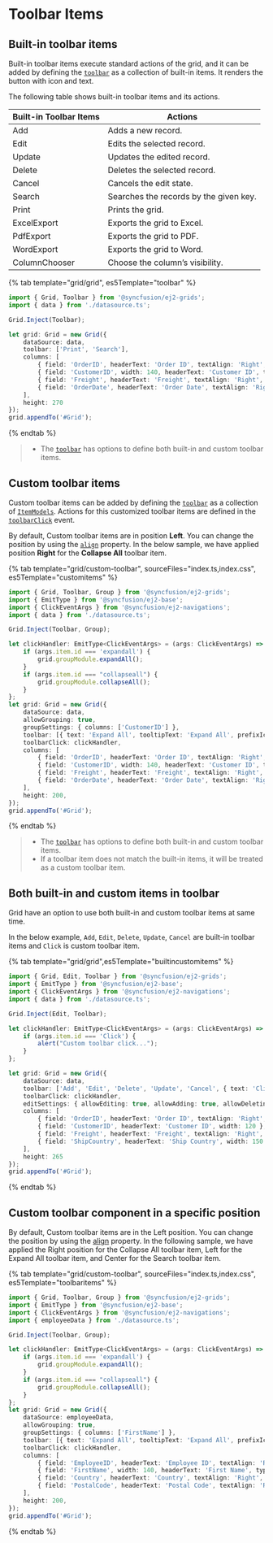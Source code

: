 # Toolbar Items

## Built-in toolbar items

Built-in toolbar items execute standard actions of the grid, and it can be added by defining the [`toolbar`](../../api/grid/#toolbar)
as a collection of built-in items. It renders the button with icon and text.

The following table shows built-in toolbar items and its actions.

| Built-in Toolbar Items | Actions |
|------------------------|---------|
| Add | Adds a new record.|
| Edit | Edits the selected record.|
| Update | Updates the edited record.|
| Delete | Deletes the selected record.|
| Cancel | Cancels the edit state.|
| Search | Searches the records by the given key.|
| Print | Prints the grid.|
| ExcelExport | Exports the grid to Excel.|
| PdfExport | Exports the grid to PDF.|
| WordExport | Exports the grid to Word.|
| ColumnChooser | Choose the column’s visibility.|

{% tab template="grid/grid", es5Template="toolbar" %}

```typescript
import { Grid, Toolbar } from '@syncfusion/ej2-grids';
import { data } from './datasource.ts';

Grid.Inject(Toolbar);

let grid: Grid = new Grid({
    dataSource: data,
    toolbar: ['Print', 'Search'],
    columns: [
        { field: 'OrderID', headerText: 'Order ID', textAlign: 'Right', width: 120, type: 'number' },
        { field: 'CustomerID', width: 140, headerText: 'Customer ID', type: 'string' },
        { field: 'Freight', headerText: 'Freight', textAlign: 'Right', width: 120, format: 'C' },
        { field: 'OrderDate', headerText: 'Order Date', textAlign: 'Right', width: 140, format: 'yMd' }
    ],
    height: 270
});
grid.appendTo('#Grid');

```

{% endtab %}

> * The [`toolbar`](../../api/grid/#toolbar) has options to define both built-in and custom toolbar items.

## Custom toolbar items

Custom toolbar items can be added by defining the [`toolbar`](../../api/grid/#toolbar) as a collection of
[`ItemModels`](../../api/toolbar/itemModel).
Actions for this customized toolbar items are defined in the [`toolbarClick`](../../api/grid/#toolbarclick) event.

By default, Custom toolbar items are in position **Left**. You can change the position by using the [`align`](../../api/toolbar/itemModel) property. In the below sample, we have applied position **Right** for the **Collapse All** toolbar item.

{% tab template="grid/custom-toolbar", sourceFiles="index.ts,index.css", es5Template="customitems" %}

```typescript
import { Grid, Toolbar, Group } from '@syncfusion/ej2-grids';
import { EmitType } from '@syncfusion/ej2-base';
import { ClickEventArgs } from '@syncfusion/ej2-navigations';
import { data } from './datasource.ts';

Grid.Inject(Toolbar, Group);

let clickHandler: EmitType<ClickEventArgs> = (args: ClickEventArgs) => {
    if (args.item.id === 'expandall') {
        grid.groupModule.expandAll();
    }
    if (args.item.id === "collapseall") {
        grid.groupModule.collapseAll();
    }
};
let grid: Grid = new Grid({
    dataSource: data,
    allowGrouping: true,
    groupSettings: { columns: ['CustomerID'] },
    toolbar: [{ text: 'Expand All', tooltipText: 'Expand All', prefixIcon: 'e-expand', id: 'expandall' }, { text: 'Collapse All', tooltipText: 'collection All', prefixIcon: 'e-collapse', id: 'collapseall', align:'Right' }],
    toolbarClick: clickHandler,
    columns: [
        { field: 'OrderID', headerText: 'Order ID', textAlign: 'Right', width: 120, type: 'number' },
        { field: 'CustomerID', width: 140, headerText: 'Customer ID', type: 'string' },
        { field: 'Freight', headerText: 'Freight', textAlign: 'Right', width: 120, format: 'C' },
        { field: 'OrderDate', headerText: 'Order Date', textAlign: 'Right', width: 140, format: 'yMd' }
    ],
    height: 200,
});
grid.appendTo('#Grid');

```

{% endtab %}

> * The [`toolbar`](../../api/grid/#toolbar) has options to define both built-in and custom toolbar items.
> * If a toolbar item does not match the built-in items, it will be treated as a custom toolbar item.

## Both built-in and custom items in toolbar

Grid have an option to use both built-in and custom toolbar items at same time.

In the below example, `Add`, `Edit`, `Delete`, `Update`, `Cancel` are built-in toolbar items and `Click` is custom toolbar item.

{% tab template="grid/grid",es5Template="builtincustomitems" %}

```typescript
import { Grid, Edit, Toolbar } from '@syncfusion/ej2-grids';
import { EmitType } from '@syncfusion/ej2-base';
import { ClickEventArgs } from '@syncfusion/ej2-navigations';
import { data } from './datasource.ts';

Grid.Inject(Edit, Toolbar);

let clickHandler: EmitType<ClickEventArgs> = (args: ClickEventArgs) => {
    if (args.item.id === 'Click') {
        alert("Custom toolbar click...");
    }
};

let grid: Grid = new Grid({
    dataSource: data,
    toolbar: ['Add', 'Edit', 'Delete', 'Update', 'Cancel', { text: 'Click', tooltipText: 'Click', prefixIcon: 'e-expand', id: 'Click' }],
    toolbarClick: clickHandler,
    editSettings: { allowEditing: true, allowAdding: true, allowDeleting: true },
    columns: [
        { field: 'OrderID', headerText: 'Order ID', textAlign: 'Right', width: 100, isPrimaryKey: true },
        { field: 'CustomerID', headerText: 'Customer ID', width: 120 },
        { field: 'Freight', headerText: 'Freight', textAlign: 'Right', width: 120, format: 'C2' },
        { field: 'ShipCountry', headerText: 'Ship Country', width: 150 }
    ],
    height: 265
});
grid.appendTo('#Grid');

```

{% endtab %}

## Custom toolbar component in a specific position

By default, Custom toolbar items are in the Left position. You can change the position by using the [align](../../api/toolbar/itemModel) property. In the following sample, we have applied the Right position for the Collapse All toolbar item, Left for the Expand All toolbar item, and Center for the Search toolbar item.

{% tab template="grid/custom-toolbar", sourceFiles="index.ts,index.css", es5Template="toolbaritems" %}

```typescript
import { Grid, Toolbar, Group } from '@syncfusion/ej2-grids';
import { EmitType } from '@syncfusion/ej2-base';
import { ClickEventArgs } from '@syncfusion/ej2-navigations';
import { employeeData } from './datasource.ts';

Grid.Inject(Toolbar, Group);

let clickHandler: EmitType<ClickEventArgs> = (args: ClickEventArgs) => {
    if (args.item.id === 'expandall') {
        grid.groupModule.expandAll();
    }
    if (args.item.id === "collapseall") {
        grid.groupModule.collapseAll();
    }
};
let grid: Grid = new Grid({
    dataSource: employeeData,
    allowGrouping: true,
    groupSettings: { columns: ['FirstName'] },
    toolbar: [{ text: 'Expand All', tooltipText: 'Expand All', prefixIcon: 'e-expand', id: 'expandall', align: 'Left'}, { text: 'Collapse All', tooltipText: 'collection All', prefixIcon: 'e-collapse', id: 'collapseall', align: 'Right' }, { text: 'Search', align: 'Center'}],
    toolbarClick: clickHandler,
    columns: [
        { field: 'EmployeeID', headerText: 'Employee ID', textAlign: 'Right', width: 120, type: 'number' },
        { field: 'FirstName', width: 140, headerText: 'First Name', type: 'string' },
        { field: 'Country', headerText: 'Country', textAlign: 'Right', width: 120, country: 'string' },
        { field: 'PostalCode', headerText: 'Postal Code', textAlign: 'Right', width: 140, type:'string' }
    ],
    height: 200,
});
grid.appendTo('#Grid');

```

{% endtab %}